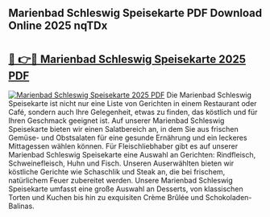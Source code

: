 ## Marienbad Schleswig Speisekarte PDF Download Online 2025 nqTDx

# <h2><a href="http://gc8mzt3.nevu.top/?p=Marienbad+Schleswig+Speisekarte">🔗 👉🔴 Marienbad Schleswig Speisekarte 2025 PDF</a></h2>

[![Marienbad Schleswig Speisekarte 2025 PDF](https://i.imgur.com/dBaPXMq.png)](http://gc8mzt3.nevu.top/?p=Marienbad+Schleswig+Speisekarte)
Die Marienbad Schleswig Speisekarte ist nicht nur eine Liste von Gerichten in einem Restaurant oder Café, sondern auch Ihre Gelegenheit, etwas zu finden, das köstlich und für Ihren Geschmack geeignet ist. Auf unserer Marienbad Schleswig Speisekarte bieten wir einen Salatbereich an, in dem Sie aus frischen Gemüse- und Obstsalaten für eine gesunde Ernährung und ein leckeres Mittagessen wählen können. Für Fleischliebhaber gibt es auf unserer Marienbad Schleswig Speisekarte eine Auswahl an Gerichten: Rindfleisch, Schweinefleisch, Huhn und Fisch. Unseren Auserwählten bieten wir köstliche Gerichte wie Schaschlik und Steak an, die bei frischem, natürlichem Feuer zubereitet werden. Unsere Marienbad Schleswig Speisekarte umfasst eine große Auswahl an Desserts, von klassischen Torten und Kuchen bis hin zu exquisiten Crème Brûlée und Schokoladen-Balinas.
